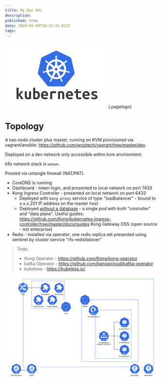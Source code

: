 ```yaml
---
title: My Dev k9s
description: 
published: true
date: 2020-02-09T10:23:13.011Z
tags: 
---
```


![Kubernetes Logo](/uploads/logos/kubernetes-logo.png "kubernetes Logo"){.pagelogo}
<!-- TITLE: My Dev k8s -->
<!-- SUBTITLE: My Development Kubernetes Cluster -->

# Topology
A two node cluster plus master, running on KVM provisioned via vagrant/ansible: https://github.com/wozitech/vagrant/tree/master/dev.

Deployed on a dev network only accessible within kvm environment.

k8s network stack is `weave`.

Proxied via untangle firewall (NAT/PAT).

* CoreDNS is running
* Dashboard - token login, and presented to local network on port 7433
* Kong Ingress Controller - presented on local network on port 6433
  * Deployed with `kong-proxy` service of type "loadbalancer" - bound to x.x.x.201 IP address on the master host
  * Deployed [without a database](https://github.com/Kong/kubernetes-ingress-controller/blob/master/docs/concepts/deployment.md) - a single pod with both "controller" and "data plane".
  Useful guides: https://github.com/Kong/kubernetes-ingress-controller/tree/master/docs/guides
  Kong Gateway OSS (open source - not enterprise)
* Redis - installed via operator; one redis replica set presented using sentinel by cluster service "rfs-redisfailover"


> Todo:
>  * Kong Operator - https://github.com/Kong/kong-operator
>  * kafka Operator - https://github.com/banzaicloud/kafka-operator
>  * kubeless - https://kubeless.io/

![wozitech_home_infrastructre_-_k8s_dev.png](/uploads/kubernetes/wozitech_home_infrastructre_-_k8s_dev.png)